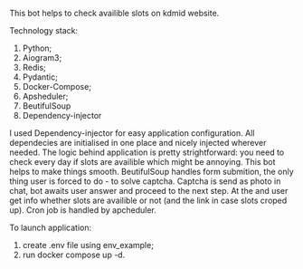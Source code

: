 This bot helps to check availible slots on kdmid website.

Technology stack:

1. Python;
2. Aiogram3;
3. Redis;
4. Pydantic;
5. Docker-Compose;
6. Apsheduler;
7. BeutifulSoup
8. Dependency-injector

I used Dependency-injector for easy application configuration.
All dependecies are initialised in one place and nicely injected wherever needed.
The logic behind application is pretty strightforward: you need to check every day if slots
are availible which might be annoying.
This bot helps to make things smooth.
BeutifulSoup handles form submition, the only thing user is forced to do - to solve captcha.
Captcha is send as photo in chat, bot awaits user answer and proceed to the next step.
At the and user get info whether slots are availible or not
(and the link in case slots croped up). Cron job is handled by apcheduler.

To launch application:

1. create .env file using env_example;
2. run docker compose up -d.
